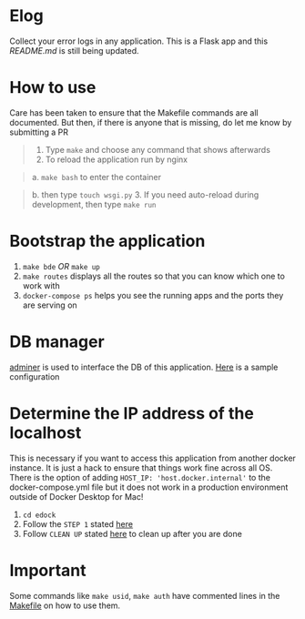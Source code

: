 # Elog

Collect your error logs in any application. This is a Flask app and this *README.md* is still being updated.

# How to use
Care has been taken to ensure that the Makefile commands are all documented. But then, if there is anyone that is
missing, do let me know by submitting a PR

> 1. Type `make` and choose any command that shows afterwards
> 2. To reload the application run by nginx

>   a. `make bash` to enter the container

>   b. then type `touch wsgi.py`
> 3. If you need auto-reload during development, then type `make run`

# Bootstrap the application
1. `make bde` *OR* `make up`
2. `make routes` displays all the routes so that you can know which one to work with
3. `docker-compose ps` helps you see the running apps and the ports they are serving on

# DB manager
[adminer](https://www.adminer.org/) is used to interface the DB of this application.
[Here](customize/adminer-elog-settings.png) is a sample configuration

# Determine the IP address of the localhost
This is necessary if you want to access this application from another docker instance. It is just a hack to ensure that
things work fine across all OS. There is the option of adding `HOST_IP: 'host.docker.internal'` to the 
docker-compose.yml file but it does not work in a production environment outside of Docker Desktop for Mac!
1. `cd edock`
2. Follow the `STEP 1` stated [here](edock/steps.txt)
3. Follow `CLEAN UP` stated [here](edock/steps.txt) to clean up after you are done

# Important
Some commands like `make usid`, `make auth` have commented lines in the [Makefile](Makefile) on how to use them.